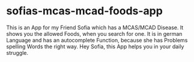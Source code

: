 # sofias-mcas-mcad-foods-app
This is an App for my Friend Sofia which has a MCAS/MCAD Disease. It shows you the allowed Foods, when you search for one. It is in german Language and has an autocomplete Function, because she has Problems spelling Words the right way. Hey Sofia, this App helps you in your daily struggle.
